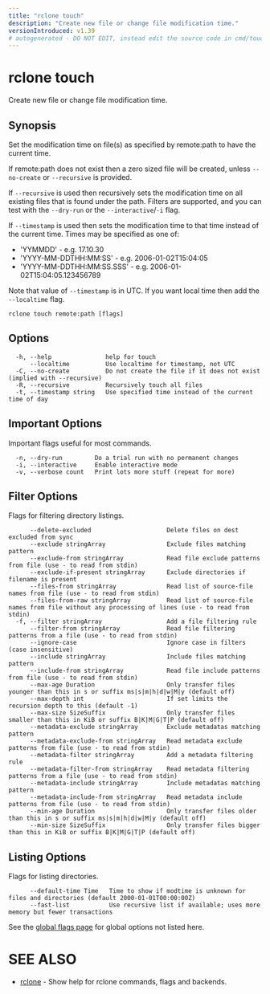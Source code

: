 ```yaml
---
title: "rclone touch"
description: "Create new file or change file modification time."
versionIntroduced: v1.39
# autogenerated - DO NOT EDIT, instead edit the source code in cmd/touch/ and as part of making a release run "make commanddocs"
---
```

# rclone touch

Create new file or change file modification time.

## Synopsis


Set the modification time on file(s) as specified by remote:path to
have the current time.

If remote:path does not exist then a zero sized file will be created,
unless `--no-create` or `--recursive` is provided.

If `--recursive` is used then recursively sets the modification
time on all existing files that is found under the path. Filters are supported,
and you can test with the `--dry-run` or the `--interactive`/`-i` flag.

If `--timestamp` is used then sets the modification time to that
time instead of the current time. Times may be specified as one of:

- 'YYMMDD' - e.g. 17.10.30
- 'YYYY-MM-DDTHH:MM:SS' - e.g. 2006-01-02T15:04:05
- 'YYYY-MM-DDTHH:MM:SS.SSS' - e.g. 2006-01-02T15:04:05.123456789

Note that value of `--timestamp` is in UTC. If you want local time
then add the `--localtime` flag.


```
rclone touch remote:path [flags]
```

## Options

```
  -h, --help               help for touch
      --localtime          Use localtime for timestamp, not UTC
  -C, --no-create          Do not create the file if it does not exist (implied with --recursive)
  -R, --recursive          Recursively touch all files
  -t, --timestamp string   Use specified time instead of the current time of day
```


## Important Options

Important flags useful for most commands.

```
  -n, --dry-run         Do a trial run with no permanent changes
  -i, --interactive     Enable interactive mode
  -v, --verbose count   Print lots more stuff (repeat for more)
```

## Filter Options

Flags for filtering directory listings.

```
      --delete-excluded                     Delete files on dest excluded from sync
      --exclude stringArray                 Exclude files matching pattern
      --exclude-from stringArray            Read file exclude patterns from file (use - to read from stdin)
      --exclude-if-present stringArray      Exclude directories if filename is present
      --files-from stringArray              Read list of source-file names from file (use - to read from stdin)
      --files-from-raw stringArray          Read list of source-file names from file without any processing of lines (use - to read from stdin)
  -f, --filter stringArray                  Add a file filtering rule
      --filter-from stringArray             Read file filtering patterns from a file (use - to read from stdin)
      --ignore-case                         Ignore case in filters (case insensitive)
      --include stringArray                 Include files matching pattern
      --include-from stringArray            Read file include patterns from file (use - to read from stdin)
      --max-age Duration                    Only transfer files younger than this in s or suffix ms|s|m|h|d|w|M|y (default off)
      --max-depth int                       If set limits the recursion depth to this (default -1)
      --max-size SizeSuffix                 Only transfer files smaller than this in KiB or suffix B|K|M|G|T|P (default off)
      --metadata-exclude stringArray        Exclude metadatas matching pattern
      --metadata-exclude-from stringArray   Read metadata exclude patterns from file (use - to read from stdin)
      --metadata-filter stringArray         Add a metadata filtering rule
      --metadata-filter-from stringArray    Read metadata filtering patterns from a file (use - to read from stdin)
      --metadata-include stringArray        Include metadatas matching pattern
      --metadata-include-from stringArray   Read metadata include patterns from file (use - to read from stdin)
      --min-age Duration                    Only transfer files older than this in s or suffix ms|s|m|h|d|w|M|y (default off)
      --min-size SizeSuffix                 Only transfer files bigger than this in KiB or suffix B|K|M|G|T|P (default off)
```

## Listing Options

Flags for listing directories.

```
      --default-time Time   Time to show if modtime is unknown for files and directories (default 2000-01-01T00:00:00Z)
      --fast-list           Use recursive list if available; uses more memory but fewer transactions
```

See the [global flags page](/flags/) for global options not listed here.

# SEE ALSO

* [rclone](/commands/rclone/)	 - Show help for rclone commands, flags and backends.

